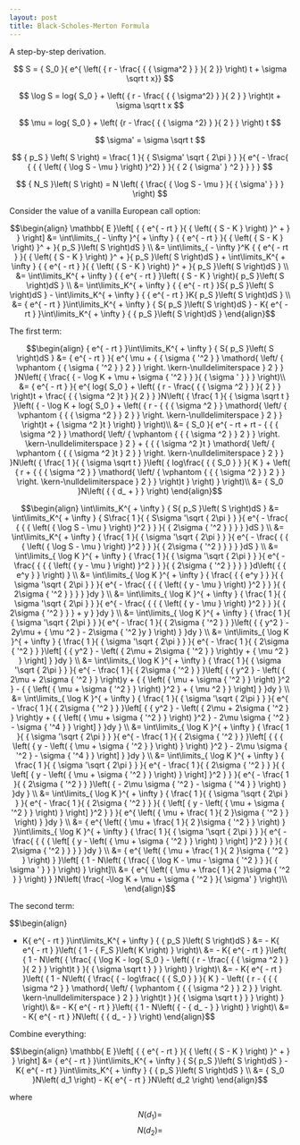 ```yaml
---
layout: post
title: Black-Scholes-Merton Formula
---
```


A step-by-step derivation.

$$ S = { S_0 }{ e^{ \left( { r - \frac{ { { \sigma^2 } } }{ 2 }} \right) t + \sigma \sqrt t x}} $$

$$ \log S = log{ S_0 } + \left( { r - \frac{ { { \sigma^2} } }{ 2 } } \right)t + \sigma \sqrt t x $$

$$ \mu  = log{ S_0 } + \left( {r - \frac{ { { \sigma ^2} } }{ 2 } } \right) t $$

$$ \sigma' = \sigma \sqrt t $$

$$ { p_S } \left( S \right) = \frac{ 1 }{ { S\sigma' \sqrt { 2\pi } } }{ e^{ - \frac{ { { { \left( { \log S - \mu } \right) }^2} } }{ { 2 { \sigma' } ^2 } } } } $$

$$ { N_S }\left( S \right) = N \left( { \frac{ { \log S - \mu } }{ { \sigma' } } } \right) $$

Consider the value of a vanilla European call option:

$$\begin{align}
\mathbb{ E }\left[ { { e^{  - rt } }{ { \left( { S - K } \right) }^ +  } } \right]
 &= \int\limits_{  - \infty  }^{  + \infty  } { { e^{  - rt } }{ { \left( { S - K } \right) }^ +  }{ p_S }\left( S \right)dS } \\
 &= \int\limits_{  - \infty  }^K { { e^{  - rt } }{ { \left( { S - K } \right) }^ +  }{ p_S }\left( S \right)dS }  + \int\limits_K^{  + \infty  } { { e^{  - rt } }{ { \left( { S - K } \right) }^ +  }{ p_S }\left( S \right)dS } \\
 &= \int\limits_K^{  + \infty  } { { e^{  - rt } }\left( { S - K } \right){ p_S }\left( S \right)dS } \\
 &= \int\limits_K^{  + \infty  } { { e^{  - rt } }S{ p_S }\left( S \right)dS }  - \int\limits_K^{  + \infty  } { { e^{  - rt } }K{ p_S }\left( S \right)dS } \\
 &= { e^{  - rt } }\int\limits_K^{  + \infty  } { S{ p_S }\left( S \right)dS }  - K{ e^{  - rt } }\int\limits_K^{  + \infty  } { { p_S }\left( S \right)dS } 
\end{align}$$

The first term:

$$\begin{align}
{ e^{  - rt  }  }\int\limits_K^{  + \infty   } { S{ p_S  }\left( S \right)dS  }
 &= { e^{  - rt  }  }{ e^{ \mu  + { { \sigma { '^2  }  } \mathord{ \left/
 { \vphantom { { \sigma { '^2  }  } 2  }  } \right.
 \kern-\nulldelimiterspace  } 2  }  }  }N\left( { \frac{ {  - \log K + \mu  + \sigma { '^2  }  }  }{ { \sigma '  }  }  } \right)\\
 &= { e^{  - rt  }  }{ e^{ log{ S_0  } + \left( { r - \frac{ { { \sigma ^2  }  }  }{ 2  }  } \right)t + \frac{ { { \sigma ^2  }t  }  }{ 2  }  }  }N\left( { \frac{ 1  }{ { \sigma \sqrt t   }  }\left( {  - \log K + log{ S_0  } + \left( { r - { { { \sigma ^2  }  } \mathord{ \left/
 { \vphantom { { { \sigma ^2  }  } 2  }  } \right.
 \kern-\nulldelimiterspace  } 2  }  } \right)t + { \sigma ^2  }t  } \right)  } \right)\\
 &= { S_0  }{ e^{  - rt + rt - { { { \sigma ^2  }  } \mathord{ \left/
 { \vphantom { { { \sigma ^2  }  } 2  }  } \right.
 \kern-\nulldelimiterspace  } 2  } + { { { \sigma ^2  }t  } \mathord{ \left/
 { \vphantom { { { \sigma ^2  }t  } 2  }  } \right.
 \kern-\nulldelimiterspace  } 2  }  }  }N\left( { \frac{ 1  }{ { \sigma \sqrt t   }  }\left( { log\frac{ { { S_0  }  }  }{ K  } + \left( { r + { { { \sigma ^2  }  } \mathord{ \left/
 { \vphantom { { { \sigma ^2  }  } 2  }  } \right.
 \kern-\nulldelimiterspace  } 2  }  } \right)t  } \right)  } \right)\\
 &= { S_0  }N\left( { { d_ +   }  } \right)
\end{align}$$

$$\begin{align}
\int\limits_K^{  + \infty  } { S{ p_S }\left( S \right)dS }
 &= \int\limits_K^{  + \infty  } { S\frac{ 1 }{ { S\sigma '\sqrt { 2\pi  }  } }{ e^{  - \frac{ { { { \left( { \log S - \mu  } \right) }^2 } } }{ { 2\sigma { '^2 } } } } }dS } \\
 &= \int\limits_K^{  + \infty  } { \frac{ 1 }{ { \sigma '\sqrt { 2\pi  }  } }{ e^{  - \frac{ { { { \left( { \log S - \mu  } \right) }^2 } } }{ { 2\sigma { '^2 } } } } }dS } \\
 &= \int\limits_{ \log K }^{  + \infty  } { \frac{ 1 }{ { \sigma '\sqrt { 2\pi  }  } }{ e^{  - \frac{ { { { \left( { y - \mu  } \right) }^2 } } }{ { 2\sigma { '^2 } } } } }d\left( { { e^y } } \right) } \\
 &= \int\limits_{ \log K }^{  + \infty  } { \frac{ { { e^y } } }{ { \sigma '\sqrt { 2\pi  }  } }{ e^{  - \frac{ { { { \left( { y - \mu  } \right) }^2 } } }{ { 2\sigma { '^2 } } } } }dy } \\
 &= \int\limits_{ \log K }^{  + \infty  } { \frac{ 1 }{ { \sigma '\sqrt { 2\pi  }  } }{ e^{  - \frac{ { { { \left( { y - \mu  } \right) }^2 } } }{ { 2\sigma { '^2 } } } + y } }dy } \\
 &= \int\limits_{ \log K }^{  + \infty  } { \frac{ 1 }{ { \sigma '\sqrt { 2\pi  }  } }{ e^{  - \frac{ 1 }{ { 2\sigma { '^2 } } }\left( { { y^2 } - 2y\mu  + { \mu ^2 } - 2\sigma { '^2 }y } \right) } }dy } \\
 &= \int\limits_{ \log K }^{  + \infty  } { \frac{ 1 }{ { \sigma '\sqrt { 2\pi  }  } }{ e^{  - \frac{ 1 }{ { 2\sigma { '^2 } } }\left[ { { y^2 } - \left( { 2\mu  + 2\sigma { '^2 } } \right)y + { \mu ^2 } } \right] } }dy } \\
 &= \int\limits_{ \log K }^{  + \infty  } { \frac{ 1 }{ { \sigma '\sqrt { 2\pi  }  } }{ e^{  - \frac{ 1 }{ { 2\sigma { '^2 } } }\left[ { { y^2 } - \left( { 2\mu  + 2\sigma { '^2 } } \right)y + { { \left( { \mu  + \sigma { '^2 } } \right) }^2 } - { { \left( { \mu  + \sigma { '^2 } } \right) }^2 } + { \mu ^2 } } \right] } }dy } \\
 &= \int\limits_{ \log K }^{  + \infty  } { \frac{ 1 }{ { \sigma '\sqrt { 2\pi  }  } }{ e^{  - \frac{ 1 }{ { 2\sigma { '^2 } } }\left[ { { y^2 } - \left( { 2\mu  + 2\sigma { '^2 } } \right)y + { { \left( { \mu  + \sigma { '^2 } } \right) }^2 } - 2\mu \sigma { '^2 } - \sigma { '^4 } } \right] } }dy } \\
 &= \int\limits_{ \log K }^{  + \infty  } { \frac{ 1 }{ { \sigma '\sqrt { 2\pi  }  } }{ e^{  - \frac{ 1 }{ { 2\sigma { '^2 } } }\left[ { { { \left( { y - \left( { \mu  + \sigma { '^2 } } \right) } \right) }^2 } - 2\mu \sigma { '^2 } - \sigma { '^4 } } \right] } }dy } \\
 &= \int\limits_{ \log K }^{  + \infty  } { \frac{ 1 }{ { \sigma '\sqrt { 2\pi  }  } }{ e^{  - \frac{ 1 }{ { 2\sigma { '^2 } } }{ { \left[ { y - \left( { \mu  + \sigma { '^2 } } \right) } \right] }^2 } } }{ e^{  - \frac{ 1 }{ { 2\sigma { '^2 } } }\left( {  - 2\mu \sigma { '^2 } - \sigma { '^4 } } \right) } }dy } \\
 &= \int\limits_{ \log K }^{  + \infty  } { \frac{ 1 }{ { \sigma '\sqrt { 2\pi  }  } }{ e^{  - \frac{ 1 }{ { 2\sigma { '^2 } } }{ { \left[ { y - \left( { \mu  + \sigma { '^2 } } \right) } \right] }^2 } } }{ e^{ \left( { \mu  + \frac{ 1 }{ 2 }\sigma { '^2 } } \right) } }dy } \\
 &= { e^{ \left( { \mu  + \frac{ 1 }{ 2 }\sigma { '^2 } } \right) } }\int\limits_{ \log K }^{  + \infty  } { \frac{ 1 }{ { \sigma '\sqrt { 2\pi  }  } }{ e^{  - \frac{ { { { \left[ { y - \left( { \mu  + \sigma { '^2 } } \right) } \right] }^2 } } }{ { 2\sigma { '^2 } } } } }dy } \\
 &= { e^{ \left( { \mu  + \frac{ 1 }{ 2 }\sigma { '^2 } } \right) } }\left[ { 1 - N\left( { \frac{ { \log K - \mu  - \sigma { '^2 } } }{ { \sigma ' } } } \right) } \right]\\
 &= { e^{ \left( { \mu  + \frac{ 1 }{ 2 }\sigma { '^2 } } \right) } }N\left( \frac{ -\log K + \mu + \sigma { '^2 } }{ \sigma' } \right)\\
\end{align}$$


The second term:

$$\begin{align}
 - K{ e^{  - rt } }\int\limits_K^{  + \infty  } { { p_S }\left( S \right)dS }
 &=  - K{ e^{  - rt } }\left( { 1 - { F_S }\left( K \right) } \right)\\
 &=  - K{ e^{  - rt } }\left( { 1 - N\left( { \frac{ { \log K - log{ S_0 } - \left( { r - \frac{ { { \sigma ^2 } } }{ 2 } } \right)t } }{ { \sigma \sqrt t  } } } \right) } \right)\\
 &=  - K{ e^{  - rt } }\left( { 1 - N\left( { \frac{ {  - log\frac{ { { S_0 } } }{ K } - \left( { r - { { { \sigma ^2 } } \mathord{ \left/
 { \vphantom { { { \sigma ^2 } } 2 } } \right.
 \kern-\nulldelimiterspace } 2 } } \right)t } }{ { \sigma \sqrt t  } } } \right) } \right)\\
 &=  - K{ e^{  - rt } }\left( { 1 - N\left( {  - { d_ -  } } \right) } \right)\\
 &=  - K{ e^{  - rt } }N\left( { { d_ -  } } \right)
\end{align}$$

Combine everything:

$$\begin{align}
\mathbb{ E }\left[ { { e^{  - rt } }{ { \left( { S - K } \right) }^ +  } } \right]
 &= { e^{  - rt } }\int\limits_K^{  + \infty  } { S{ p_S }\left( S \right)dS }  - K{ e^{  - rt } }\int\limits_K^{  + \infty  } { { p_S }\left( S \right)dS } \\
 &= { S_0 }N\left( d_1 \right) - K{ e^{  - rt } }N\left( d_2 \right)
\end{align}$$

where

$$ N\left( d_1 \right) =  $$
$$ N\left( d_2 \right) = $$
